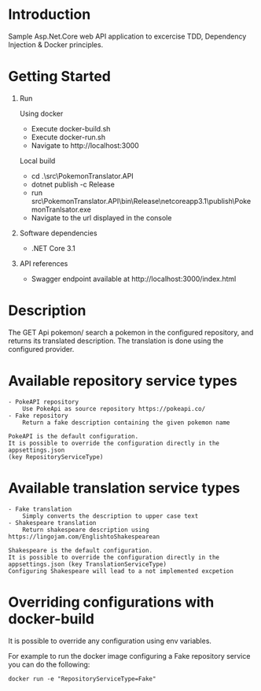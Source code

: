 # Introduction 
Sample Asp.Net.Core web API application to excercise TDD, Dependency Injection & Docker principles.

# Getting Started
1.	Run
	
	Using docker
	- Execute docker-build.sh
	- Execute docker-run.sh
	- Navigate to http://localhost:3000

	Local build
	- cd .\src\PokemonTranslator.API
	- dotnet publish -c Release
	- run src\PokemonTranslator.API\bin\Release\netcoreapp3.1\publish\PokemonTranlsator.exe
	- Navigate to the url displayed in the console
	
2.	Software dependencies
	- .NET Core 3.1
	
3.	API references
	- Swagger endpoint available at http://localhost:3000/index.html

# Description
The GET Api pokemon/<pokemon-name> search a pokemon in the configured repository, and returns its translated description.
The translation is done using the configured provider.

# Available repository service types
	- PokeAPI repository
		Use PokeApi as source repository https://pokeapi.co/
	- Fake repository
		Return a fake description containing the given pokemon name

	PokeAPI is the default configuration.
	It is possible to override the configuration directly in the appsettings.json
	(key RepositoryServiceType)

# Available translation service types
	- Fake translation
		Simply converts the description to upper case text
	- Shakespeare translation
		Return shakespeare description using https://lingojam.com/EnglishtoShakespearean

	Shakespeare is the default configuration.
	It is possible to override the configuration directly in the appsettings.json (key TranslationServiceType)
	Configuring Shakespeare will lead to a not implemented excpetion
	
# Overriding configurations with docker-build
It is possible to override any configuration using env variables.

For example to run the docker image configuring a Fake repository service you can do the following:

	docker run -e "RepositoryServiceType=Fake"
